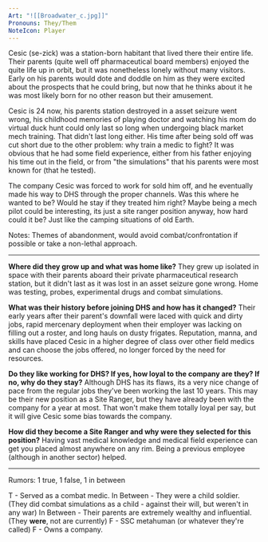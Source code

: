```yaml
---
Art: "![[Broadwater_c.jpg]]"
Pronouns: They/Them
NoteIcon: Player
---
```

Cesic (se-zick) was a station-born habitant that lived there their entire life. Their parents (quite well off pharmaceutical board members) enjoyed the quite life up in orbit, but it was nonetheless lonely without many visitors. Early on his parents would dote and doddle on him as they were excited about the prospects that he could bring, but now that he thinks about it he was most likely born for no other reason but their amusement.

Cesic is 24 now, his parents station destroyed in a asset seizure went wrong, his childhood memories of playing doctor and watching his mom do virtual duck hunt could only last so long when undergoing black market mech training. That didn't last long either. His time after being sold off was cut short due to the other problem: why train a medic to fight? It was obvious that he had some field experience, either from his father enjoying his time out in the field, or from "the simulations" that his parents were most known for (that he tested).

The company Cesic was forced to work for sold him off, and he eventually made his way to DHS through the proper channels. 
Was this where he wanted to be? Would he stay if they treated him right? Maybe being a mech pilot could be interesting, its just a site ranger position anyway, how hard could it be? Just like the camping situations of old Earth.

Notes: Themes of abandonment, would avoid combat/confrontation if possible or take a non-lethal approach.

---

**Where did they grow up and what was home like?**
They grew up isolated in space with their parents aboard their private pharmaceutical research station, but it didn't last as it was lost in an asset seizure gone wrong. Home was testing, probes, experimental drugs and combat simulations.

**What was their history before joining DHS and how has it changed?**
Their early years after their parent's downfall were laced with quick and dirty jobs, rapid mercenary deployment when their employer was lacking on filling out a roster, and long hauls on dusty frigates. Reputation, manna, and skills have placed Cesic in a higher degree of class over other field medics and can choose the jobs offered, no longer forced by the need for resources.

**Do they like working for DHS? If yes, how loyal to the company are they? If no, why do they stay?**
Although DHS has its flaws, its a very nice change of pace from the regular jobs they've been working the last 10 years. This may be their new position as a Site Ranger, but they have already been with the company for a year at most. That won't make them totally loyal per say, but it will give Cesic some bias towards the company.

**How did they become a Site Ranger and why were they selected for this position?**
Having vast medical knowledge and medical field experience can get you placed almost anywhere on any rim. Being a previous employee (although in another sector) helped.

---

Rumors:
1 true, 1 false, 1 in between

T - Served as a combat medic.
In Between - They were a child soldier. (They did combat simulations as a child - against their will, but weren't in any war)
In Between - Their parents are extremely wealthy and influential. (They **were**, not are currently)
F - SSC metahuman (or whatever they're called) 
F - Owns a company.